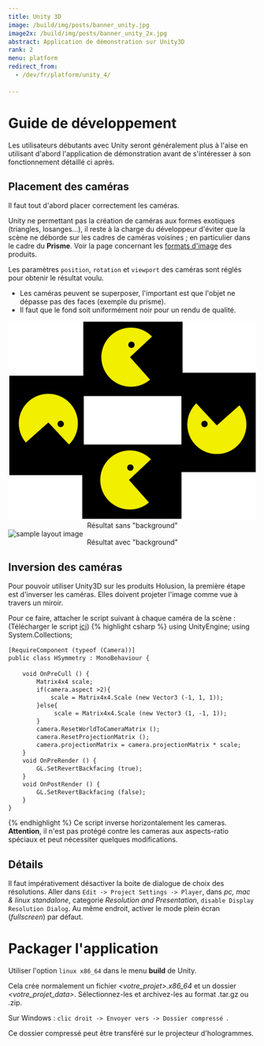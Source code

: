 ```yaml
---
title: Unity 3D
image: /build/img/posts/banner_unity.jpg
image2x: /build/img/posts/banner_unity_2x.jpg
abstract: Application de démonstration sur Unity3D
rank: 2
menu: platform
redirect_from:
  - /dev/fr/platform/unity_4/

---
```


# Guide de développement

Les utilisateurs débutants avec Unity seront généralement plus à l'aise en utilisant d'abord l'application de démonstration avant de s'intéresser à son fonctionnement détaillé ci après.

## Placement des caméras

Il faut tout d'abord placer correctement les caméras.

Unity ne permettant pas la création de caméras aux formes exotiques (triangles, losanges...), il reste à la charge du développeur d'éviter que la scène ne déborde sur les cadres de caméras voisines ; en particulier dans le cadre du **Prisme**. Voir la page concernant les [formats d'image](/dev/fr/content/) des produits.

Les paramètres `position`, `rotation` et `viewport` des caméras sont réglés pour obtenir le résultat voulu.

-   Les caméras peuvent se superposer, l'important est que l'objet ne dépasse pas des faces (exemple du prisme).
- Il faut que le fond soit uniformément noir pour un rendu de qualité.

<div class="container">
<div class="row">
<div class="offset-md-3 col-md-3 col-6">
  <img class="img-fluid magnify" src="/static/img/posts/unity/layout_sample.png" alt="sample layout image" >
  <center>Résultat sans "background"</center>
</div>
<div class="col-md-3 col-6">
  <img class="img-fluid magnify" src="/static/img/posts/unity/layout_sample_2.png" alt="sample layout image" >
  <center>Résultat avec "background"</center>
</div>
</div>
</div>

## Inversion des caméras

Pour pouvoir utiliser Unity3D sur les produits Holusion, la première étape est d'inverser les caméras. Elles doivent projeter l'image comme vue à travers un miroir.

Pour ce faire, attacher le script suivant à chaque caméra de la scène :
(Télécharger le script [ici](https://raw.githubusercontent.com/Holusion/3d-viewer/master/Assets/Scripts/HSymmetry.cs))
{% highlight csharp %}
    using UnityEngine;
    using System.Collections;

    [RequireComponent (typeof (Camera))]
    public class HSymmetry : MonoBehaviour {

    	void OnPreCull () {
    		Matrix4x4 scale;
    		if(camera.aspect >2){
    			scale = Matrix4x4.Scale (new Vector3 (-1, 1, 1));
    		}else{
    			 scale = Matrix4x4.Scale (new Vector3 (1, -1, 1));
    		}
    		camera.ResetWorldToCameraMatrix ();
    		camera.ResetProjectionMatrix ();
    		camera.projectionMatrix = camera.projectionMatrix * scale;
    	}
    	void OnPreRender () {
    		GL.SetRevertBackfacing (true);
    	}
    	void OnPostRender () {
    		GL.SetRevertBackfacing (false);
    	}
    }
{% endhighlight %}
Ce script inverse horizontalement les cameras.
**Attention**, il n'est pas protégé contre les cameras aux aspects-ratio spéciaux et peut nécessiter quelques modifications.


## Détails

Il faut impérativement désactiver la boite de dialogue de choix des résolutions. Aller dans ```Edit -> Project Settings -> Player```,
dans *pc, mac & linux standalone*, categorie *Resolution and Presentation*, ```disable Display Resolution Dialog```. Au même endroit, activer le mode plein écran (*fullscreen*) par défaut.

# Packager l'application

Utiliser l'option ```linux x86_64``` dans le menu **build** de Unity.

Cela crée normalement un fichier *<votre_projet>.x86_64* et un dossier *<votre_projet_data>*. Sélectionnez-les et archivez-les au format .tar.gz ou .zip.

Sur Windows : ```clic droit -> Envoyer vers -> Dossier compressé ```.

Ce dossier compressé peut être transféré sur le projecteur d'hologrammes.

